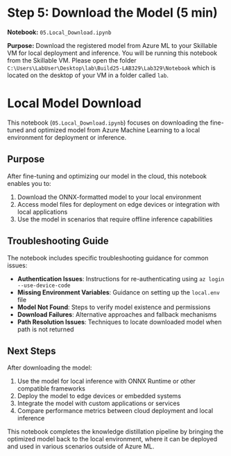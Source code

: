 
# Step 5: Download the Model (5 min)

**Notebook:** `05.Local_Download.ipynb`

**Purpose:** Download the registered model from Azure ML to your Skillable VM for local deployment and inference. You will be running this notebook from the Skillable VM. Please open the folder `C:\Users\LabUser\Desktop\lab\Build25-LAB329\Lab329\Notebook` which is located on the desktop of your VM in a folder called `lab`.

# Local Model Download

This notebook (`05.Local_Download.ipynb`) focuses on downloading the fine-tuned and optimized model from Azure Machine Learning to a local environment for deployment or inference.

## Purpose

After fine-tuning and optimizing our model in the cloud, this notebook enables you to:
1. Download the ONNX-formatted model to your local environment
2. Access model files for deployment on edge devices or integration with local applications
3. Use the model in scenarios that require offline inference capabilities

## Troubleshooting Guide

The notebook includes specific troubleshooting guidance for common issues:

- **Authentication Issues**: Instructions for re-authenticating using `az login --use-device-code`
- **Missing Environment Variables**: Guidance on setting up the `local.env` file
- **Model Not Found**: Steps to verify model existence and permissions
- **Download Failures**: Alternative approaches and fallback mechanisms
- **Path Resolution Issues**: Techniques to locate downloaded model when path is not returned

## Next Steps

After downloading the model:

1. Use the model for local inference with ONNX Runtime or other compatible frameworks
2. Deploy the model to edge devices or embedded systems
3. Integrate the model with custom applications or services
4. Compare performance metrics between cloud deployment and local inference

This notebook completes the knowledge distillation pipeline by bringing the optimized model back to the local environment, where it can be deployed and used in various scenarios outside of Azure ML.